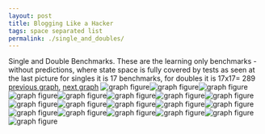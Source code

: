 ```yaml
---
layout: post
title: Blogging Like a Hacker
tags: space separated list
permalink: ./single_and_doubles/
---
```


Single and Double Benchmarks. These are the learning only benchmarks - without predictions, where state space is fully covered by tests as seen at the last picture for singles it is 17 benchmarks, for doubles it is 17x17= 289
[previous graph](./comb_quintuple_ZB/), [next graph](./README.md/)
<img src="./images/single/single.png" alt="graph figure"><img src="./images/double/AVL_box.png" alt="graph figure"><img src="./images/double/A_box.png" alt="graph figure"><img src="./images/double/CYPHERD_box.png" alt="graph figure"><img src="./images/double/EGG_box.png" alt="graph figure"><img src="./images/double/FACE_box.png" alt="graph figure"><img src="./images/double/FLOYD_box.png" alt="graph figure"><img src="./images/double/F_box.png" alt="graph figure"><img src="./images/double/H_box.png" alt="graph figure"><img src="./images/double/JSOND_box.png" alt="graph figure"><img src="./images/double/K_box.png" alt="graph figure"><img src="./images/double/O_box.png" alt="graph figure"><img src="./images/double/PDFD_box.png" alt="graph figure"><img src="./images/double/RB_box.png" alt="graph figure"><img src="./images/double/ROD_box.png" alt="graph figure"><img src="./images/double/SMATRIX_box.png" alt="graph figure"><img src="./images/double/SORTD_box.png" alt="graph figure"><img src="./images/double/ZB_box.png" alt="graph figure"><img src="./images/single/double.png" alt="graph figure">